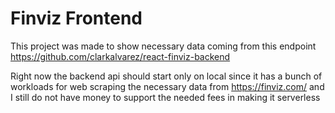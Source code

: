 # Finviz Frontend

This project was made to show necessary data coming from this endpoint https://github.com/clarkalvarez/react-finviz-backend

Right now the backend api should start only on local since it has a bunch of workloads for web scraping the necessary data from https://finviz.com/ and I still do not have money to support the needed fees in making it serverless

